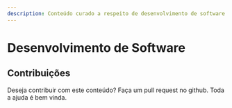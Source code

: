 ```yaml
---
description: Conteúdo curado a respeito de desenvolvimento de software.
---
```


# Desenvolvimento de Software

## Contribuições

Deseja contribuir com este conteúdo? Faça um pull request no github. Toda a ajuda é bem vinda.



